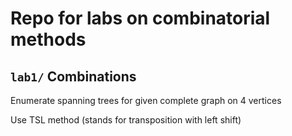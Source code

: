 # Repo for labs on combinatorial methods

## `lab1/` Combinations

Enumerate spanning trees for given complete graph on 4 vertices

Use TSL method (stands for transposition with left shift)
